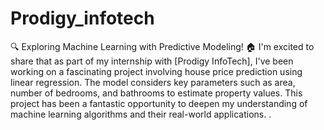 # Prodigy_infotech
🔍 Exploring Machine Learning with Predictive Modeling! 🏠
I'm excited to share that as part of my internship with [Prodigy InfoTech], I've been working on a fascinating project involving house price prediction using linear regression. The model considers key parameters such as area, number of bedrooms, and bathrooms to estimate property values.
This project has been a fantastic opportunity to deepen my understanding of machine learning algorithms and their real-world applications. .
